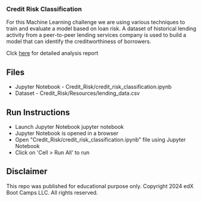 ### Credit Risk Classification

For this Machine Learning challenge we are using various techniques to train and evaluate a model based on loan risk. A dataset of historical lending activity from a peer-to-peer lending services company is used to build a model that can identify the creditworthiness of borrowers.

Clck [here](report.md) for detailed analysis report


## Files

* Jupyter Notebook - Credit_Risk/credit_risk_classification.ipynb
* Dataset - Credit_Risk/Resources/lending_data.csv

## Run Instructions

* Launch Jupyter Notebook jupyter notebook
* Jupyter Notebook is opened in a browser
* Open "Credit_Risk/credit_risk_classification.ipynb" file using Jupyter Notebook
* Click on 'Cell > Run All' to run

## Disclaimer
This repo was published for educational purpose only. Copyright 2024 edX Boot Camps LLC. All rights reserved.
